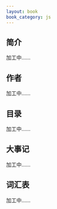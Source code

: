 ```yaml
---
layout: book
book_category: js
---
```


## 简介

加工中……

## 作者

加工中……

## 目录

加工中……

## 大事记

加工中……

## 词汇表

加工中……

